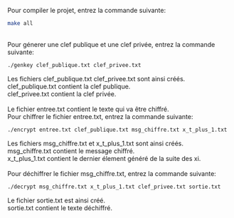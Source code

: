 Pour compiler le projet, entrez la commande suivante:<br>

```sh
make all
```

<br>
Pour génerer une clef publique et une clef privée, entrez la commande suivante:<br>

```sh
./genkey clef_publique.txt clef_privee.txt
```

Les fichiers clef_publique.txt clef_privee.txt sont ainsi créés.<br>
clef_publique.txt contient la clef publique.<br>
clef_privee.txt contient la clef privée.<br>
<br>
Le fichier entree.txt contient le texte qui va être chiffré.<br>
Pour chiffrer le fichier entree.txt, entrez la commande suivante:<br>

```sh
./encrypt entree.txt clef_publique.txt msg_chiffre.txt x_t_plus_1.txt
```

Les fichiers msg_chiffre.txt et x_t_plus_1.txt sont ainsi créés.<br>
msg_chiffre.txt contient le message chiffré.<br>
x_t_plus_1.txt contient le dernier élement généré de la suite des xi.<br>
<br>
Pour déchiffrer le fichier msg_chiffre.txt, entrez la commande suivante:<br>

```sh
./decrypt msg_chiffre.txt x_t_plus_1.txt clef_privee.txt sortie.txt
```

Le fichier sortie.txt est ainsi créé.<br>
sortie.txt contient le texte déchiffré.<br>